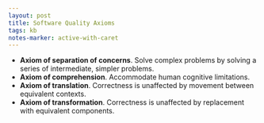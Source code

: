 ```yaml
---
layout: post
title: Software Quality Axioms
tags: kb
notes-marker: active-with-caret
---
```

* **Axiom of separation of concerns**. Solve complex problems by solving a series of intermediate, simpler problems.
* **Axiom of comprehension**. Accommodate human cognitive limitations.
* **Axiom of translation**. Correctness is unaffected by movement between equivalent contexts.
* **Axiom of transformation**. Correctness is unaffected by replacement with equivalent components.
